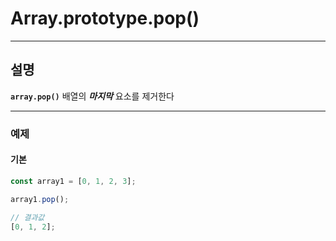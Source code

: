 # Array.prototype.pop()

---

## 설명

**`array.pop()`**
배열의 **_마지막_** 요소를 제거한다

---

### 예제

#### 기본

```javascript
const array1 = [0, 1, 2, 3];

array1.pop();

// 결과값
[0, 1, 2];
```
